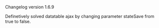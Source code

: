 Changelog version 1.6.9
 
Definetively solved datatable ajax by changing parameter stateSave from true to false.

